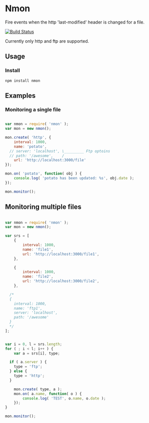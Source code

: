 # Nmon
Fire events when the http 'last-modified' header is changed for a file.

 [![Build Status](https://secure.travis-ci.org/qbit/nmon.png)](http://travis-ci.org/qbit/nmon)

 Currently only http and ftp are supported.

## Usage

### Install

	npm install nmon

## Examples

### Monitoring a single file

```javascript

var nmon = require( 'nmon' );
var mon = new nmon();

mon.create( 'http', {
	interval: 1000,
	name: 'potato',
  // server: 'localhost', \_________ Ftp optoins
  // path: '/awesome',    /
	url: 'http://localhost:3000/file'
});

mon.on( 'potato', function( obj ) {
	console.log( 'potato has been updated: %s', obj.date );
});

mon.monitor();
```

## Monitoring multiple files 

```javascript

var nmon = require( 'nmon' );
var mon = new nmon();

var srs = [
	{ 
		interval: 1000,
		name: 'file1',
		url: 'http://localhost:3000/file1',
	},

	{ 
		interval: 1000,
		name: 'file2',
		url: 'http://localhost:3000/file2',
	},

  /*
  {
    interval: 1000,
    name: 'ftp1',
    server: 'localhost',
    path: '/awesome'
  }
  */
];


var i = 0, l = srs.length;
for ( ; i < l; i++ ) {
	var a = srs[i], type;

  if ( a.server ) {
    type = 'ftp';
  } else {
    type = 'http';
  }

	mon.create( type, a );
	mon.on( a.name, function( o ) {
		console.log( 'TEST', o.name, o.date );
	});
}

mon.monitor();
```

